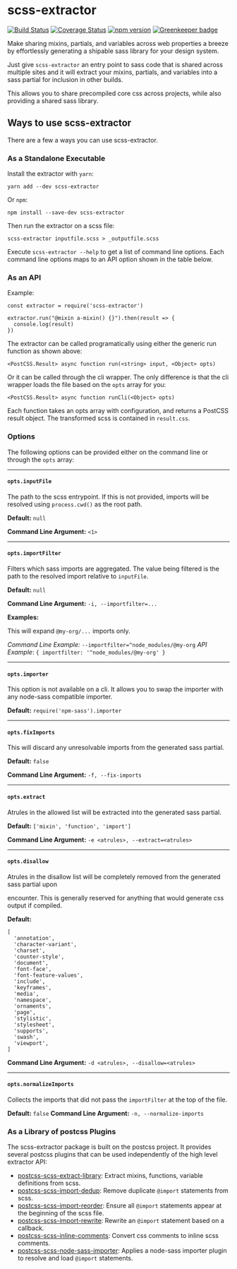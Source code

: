 # scss-extractor

  [![Build Status](https://travis-ci.org/christophersmith262/scss-extractor.svg?branch=master)](https://travis-ci.org/christophersmith262/scss-extractor)
  [![Coverage Status](https://coveralls.io/repos/github/christophersmith262/scss-extractor/badge.svg?branch=master)](https://coveralls.io/github/christophersmith262/scss-extractor?branch=master)
  [![npm version](https://img.shields.io/npm/v/scss-extractor.svg?style=flat)](https://www.npmjs.com/package/scss-extractor) [![Greenkeeper badge](https://badges.greenkeeper.io/christophersmith262/scss-extractor.svg)](https://greenkeeper.io/)
  
Make sharing mixins, partials, and variables across web properties a breeze by effortlessly generating a shipable sass library for your design system.

Just give `scss-extractor` an entry point to sass code that is shared across multiple sites and it will extract your mixins, partials, and variables into a sass partial for inclusion in other builds.

This allows you to share precompiled core css across projects, while also providing a shared sass library.
  
## Ways to use scss-extractor

There are a few a ways you can use scss-extractor.

### As a Standalone Executable

Install the extractor with `yarn`:

```
yarn add --dev scss-extractor
```

Or `npm`:

```
npm install --save-dev scss-extractor
```

Then run the extractor on a scss file:

```
scss-extractor inputfile.scss > _outputfile.scss
```

Execute `scss-extractor --help` to get a list of command line options. Each command line options maps to an API option shown in the table below.

### As an API

Example:

```
const extractor = require('scss-extractor')

extractor.run("@mixin a-mixin() {}").then(result => {
  console.log(result)
})
```

The extractor can be called programatically using either the generic run function as shown above:

```
<PostCSS.Result> async function run(<string> input, <Object> opts)
```

Or it can be called through the cli wrapper. The only difference is that the cli wrapper loads the file based on the `opts` array for you:

```
<PostCSS.Result> async function runCli(<Object> opts)
```

Each function takes an opts array with configuration, and returns a PostCSS result object. The transformed scss is contained in `result.css`.

### Options

The following options can be provided either on the command line or through the `opts` array:

-----------------------------
#### `opts.inputFile`

The path to the scss entrypoint. If this is not provided, imports will be resolved using `process.cwd()` as the root path.

**Default:** `null`

**Command Line Argument:** `<1>`

-----------------------------
#### `opts.importFilter `

Filters which sass imports are aggregated. The
value being filtered is the path to the resolved
import relative to `inputFile`.

**Default:** `null`

**Command Line Argument:** `-i, --importfilter=...`

**Examples:**

This will expand `@my-org/...` imports only.

*Command Line Example:* `--importfilter=^node_modules/@my-org`
*API Example*: `{ importfilter: '^node_modules/@my-org' }`

-----------------------------
#### `opts.importer `

This option is not available on a cli. It allows
you to swap the importer with any node-sass
compatible importer.

**Default:** `require('npm-sass').importer`

-----------------------------
#### `opts.fixImports `


This will discard any unresolvable imports
from the generated sass partial.

**Default:** `false`

**Command Line Argument:** `-f, --fix-imports`

-----------------------------
#### `opts.extract `

Atrules in the allowed list will be extracted
into the generated sass partial.

**Default:** `['mixin', 'function', 'import']`

**Command Line Argument:** `-e <atrules>, --extract=<atrules>`

-----------------------------
#### `opts.disallow `

Atrules in the disallow list will be completely
removed from the generated sass partial upon

encounter. This is generally reserved for
anything that would generate css output if
compiled.

**Default:**

```
[
  'annotation',
  'character-variant',
  'charset',
  'counter-style',
  'document',
  'font-face',
  'font-feature-values',
  'include',
  'keyframes',
  'media',
  'namespace',
  'ornaments',
  'page',
  'stylistic',
  'stylesheet',
  'supports',
  'swash',
  'viewport',
]
```

**Command Line Argument:** `-d <atrules>, --disallow=<atrules>`

-----------------------------
#### `opts.normalizeImports `

Collects the imports that did not pass the
`importFilter` at the top of the file.

**Default:** `false`
**Command Line Argument:** `-n, --normalize-imports`

### As a Library of postcss Plugins

The scss-extractor package is built on the postcss project. It provides several postcss plugins that can be used independently of the high level extractor API:

- [postcss-scss-extract-library](https://github.com/christophersmith262/scss-extractor/tree/master/packages/postcss-scss-extract-library):
  Extract mixins, functions, variable definitions from scss.
- [postcss-scss-import-dedup](https://github.com/christophersmith262/scss-extractor/tree/master/packages/postcss-scss-import-dedup):
  Remove duplicate `@import` statements from scss.
- [postcss-scss-import-reorder](https://github.com/christophersmith262/scss-extractor/tree/master/packages/postcss-scss-import-reorder):
  Ensure all `@import` statements appear at the beginning of the scss file.
- [postcss-scss-import-rewrite](https://github.com/christophersmith262/scss-extractor/tree/master/packages/postcss-scss-import-rewrite):
  Rewrite an `@import` statement based on a callback.
- [postcss-scss-inline-comments](https://github.com/christophersmith262/scss-extractor/tree/master/packages/postcss-scss-inline-comments):
  Convert css comments to inline scss comments.
- [postcss-scss-node-sass-importer](https://github.com/christophersmith262/scss-extractor/tree/master/packages/postcss-scss-node-sass-importer):
  Applies a node-sass importer plugin to resolve and load `@import` statements.
